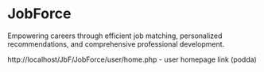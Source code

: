 # JobForce
Empowering careers through efficient job matching, personalized recommendations, and comprehensive professional development.

http://localhost/JbF/JobForce/user/home.php - user homepage link (podda)